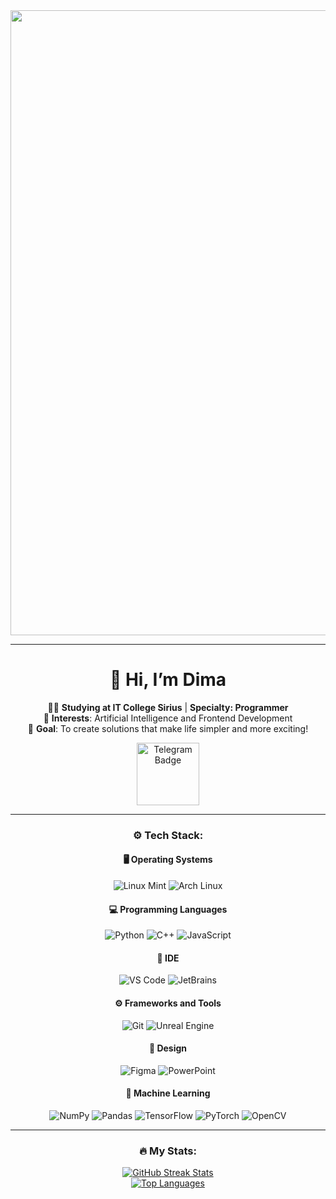<div id="header" align="center">
  <img src="https://i.giphy.com/media/v1.Y2lkPTc5MGI3NjExNGhxOThpNnVmb2UybmZ3ZWF0NWU4M2wwdmQ0bzQ0ODNvbWp3ajRkMCZlcD12MV9pbnRlcm5hbF9naWZfYnlfaWQmY3Q9Zw/4knozU8q9AXvpod9qy/giphy.gif" width="1000"/>
</div>

---

<div align="center">

# 👋 Hi, I’m **Dima**  
👨‍💻 **Studying at IT College Sirius** | **Specialty: Programmer**  
🚀 **Interests**: Artificial Intelligence and Frontend Development  
🎯 **Goal**: To create solutions that make life simpler and more exciting!

<div id="badges">
  <a href="https://t.me/about_me_dn/6">
    <img src="https://img.shields.io/badge/Telegram-2CA5E0?style=flat-square&logo=telegram&logoColor=white" alt="Telegram Badge" width="100"/>
  </a>
</div>

---

### ⚙️ Tech Stack:

#### 🖥 **Operating Systems**
![Linux Mint](https://img.shields.io/badge/Linux_Mint-87CF3E?style=for-the-badge&logo=linux-mint&logoColor=white)
![Arch Linux](https://img.shields.io/badge/Arch_Linux-1793D1?style=for-the-badge&logo=arch-linux&logoColor=white)

#### 💻 **Programming Languages**
![Python](https://img.shields.io/badge/Python-3776AB?style=for-the-badge&logo=python&logoColor=white)
![C++](https://img.shields.io/badge/C++-00599C?style=for-the-badge&logo=c%2B%2B&logoColor=white)
![JavaScript](https://img.shields.io/badge/JavaScript-F7DF1E?style=for-the-badge&logo=javascript&logoColor=black)

#### 🧰 **IDE**
![VS Code](https://img.shields.io/badge/VS_Code-007ACC?style=for-the-badge&logo=visual-studio-code&logoColor=white)
![JetBrains](https://img.shields.io/badge/JetBrains-000000?style=for-the-badge&logo=jetbrains&logoColor=white)

#### ⚙️ **Frameworks and Tools**
![Git](https://img.shields.io/badge/Git-F05032?style=for-the-badge&logo=git&logoColor=white)
![Unreal Engine](https://img.shields.io/badge/Unreal_Engine-0E1128?style=for-the-badge&logo=unreal-engine&logoColor=white)

#### 🎨 **Design**
![Figma](https://img.shields.io/badge/Figma-F24E1E?style=for-the-badge&logo=figma&logoColor=white)
![PowerPoint](https://img.shields.io/badge/PowerPoint-B7472A?style=for-the-badge&logo=microsoft-powerpoint&logoColor=white)

#### 🤖 **Machine Learning**
![NumPy](https://img.shields.io/badge/NumPy-013243?style=for-the-badge&logo=numpy&logoColor=white)
![Pandas](https://img.shields.io/badge/Pandas-150458?style=for-the-badge&logo=pandas&logoColor=white)
![TensorFlow](https://img.shields.io/badge/TensorFlow-FF6F00?style=for-the-badge&logo=tensorflow&logoColor=white)
![PyTorch](https://img.shields.io/badge/PyTorch-EE4C2C?style=for-the-badge&logo=pytorch&logoColor=white)
![OpenCV](https://img.shields.io/badge/OpenCV-5C3EE8?style=for-the-badge&logo=opencv&logoColor=white)

</div>

---

<div align="center">

### 🔥 **My Stats:**

<a href="https://git.io/streak-stats">
  <img src="http://github-readme-streak-stats.herokuapp.com?user=Toster1903&theme=dark&background=000000" alt="GitHub Streak Stats" />
</a>
<br>
<a href="https://github.com/anuraghazra/github-readme-stats">
  <img src="https://github-readme-stats.vercel.app/api/top-langs/?username=Toster1903&layout=compact&theme=vision-friendly-dark" alt="Top Languages" />
</a>

</div>
